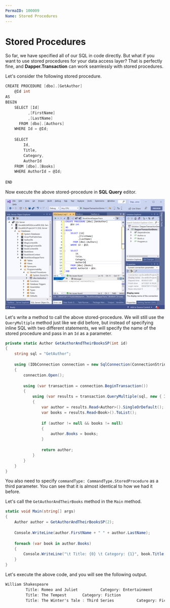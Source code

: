 ```yaml
---
PermaID: 100009
Name: Stored Procedures
---
```


# Stored Procedures

So far, we have specified all of our SQL in code directly. But what if you want to use stored procedures for your data access layer? That is perfectly fine, and **Dapper.Transaction** can work seamlessly with stored procedures. 

Let's consider the following stored procedure.

```csharp
CREATE PROCEDURE [dbo].[GetAuthor]
	@Id int
AS
BEGIN
	SELECT [Id]
		  ,[FirstName]
		  ,[LastName]
	  FROM [dbo].[Authors]
	WHERE Id = @Id;

	SELECT 
		Id,
		Title,
		Category,
		AuthorId
	FROM [dbo].[Books] 
	WHERE AuthorId = @Id;

END
```

Now execute the above stored-procedure in **SQL Query** editor.

<img src="images/stored-procedures-1.png" alt="Create a stored procedure">

Let's write a method to call the above stored-procedure. We will still use the `QueryMultiple` method just like we did before, but instead of specifying inline SQL with two different statements, we will specify the name of the stored procedure and pass in an `Id` as a parameter. 

```csharp
private static Author GetAuthorAndTheirBooksSP(int id)
{
    string sql = "GetAuthor";

    using (IDbConnection connection = new SqlConnection(ConnectionString))
    {
        connection.Open();

        using (var transaction = connection.BeginTransaction())
        {
            using (var results = transaction.QueryMultiple(sql, new { Id = id }, commandType: CommandType.StoredProcedure))
            {
                var author = results.Read<Author>().SingleOrDefault();
                var books = results.Read<Book>().ToList();

                if (author != null && books != null)
                {
                    author.Books = books;
                }

                return author;
            }
        }
    }
}
```

You also need to specify `commandType: CommandType.StoredProcedure` as a third parameter. You can see that it is almost identical to how we had it before. 

Let's call the `GetAuthorAndTheirBooks` method in the `Main` method.

```csharp
static void Main(string[] args)
{
    Author author = GetAuthorAndTheirBooksSP(2);

    Console.WriteLine(author.FirstName + " " + author.LastName);
    
    foreach (var book in author.Books)
    {
        Console.WriteLine("\t Title: {0} \t Category: {1}", book.Title, book.Category);
    }
}
```

Let's execute the above code, and you will see the following output.

```csharp
William Shakespeare
         Title: Romeo and Juliet          Category: Entertainment
         Title: The Tempest       Category: Fiction
         Title: The Winter's Tale : Third Series          Category: Fiction
```
